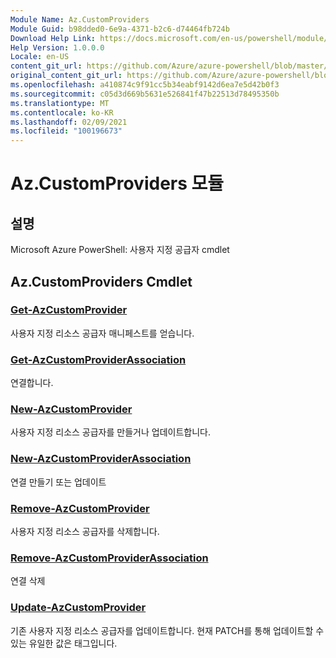 ```yaml
---
Module Name: Az.CustomProviders
Module Guid: b98dded0-6e9a-4371-b2c6-d74464fb724b
Download Help Link: https://docs.microsoft.com/en-us/powershell/module/az.customproviders
Help Version: 1.0.0.0
Locale: en-US
content_git_url: https://github.com/Azure/azure-powershell/blob/master/src/CustomProviders/help/Az.CustomProviders.md
original_content_git_url: https://github.com/Azure/azure-powershell/blob/master/src/CustomProviders/help/Az.CustomProviders.md
ms.openlocfilehash: a410874c9f91cc5b34eabf9142d6ea7e5d42b0f3
ms.sourcegitcommit: c05d3d669b5631e526841f47b22513d78495350b
ms.translationtype: MT
ms.contentlocale: ko-KR
ms.lasthandoff: 02/09/2021
ms.locfileid: "100196673"
---
```

# Az.CustomProviders 모듈
## 설명
Microsoft Azure PowerShell: 사용자 지정 공급자 cmdlet

## Az.CustomProviders Cmdlet
### [Get-AzCustomProvider](Get-AzCustomProvider.md)
사용자 지정 리소스 공급자 매니페스트를 얻습니다.

### [Get-AzCustomProviderAssociation](Get-AzCustomProviderAssociation.md)
연결합니다.

### [New-AzCustomProvider](New-AzCustomProvider.md)
사용자 지정 리소스 공급자를 만들거나 업데이트합니다.

### [New-AzCustomProviderAssociation](New-AzCustomProviderAssociation.md)
연결 만들기 또는 업데이트

### [Remove-AzCustomProvider](Remove-AzCustomProvider.md)
사용자 지정 리소스 공급자를 삭제합니다.

### [Remove-AzCustomProviderAssociation](Remove-AzCustomProviderAssociation.md)
연결 삭제

### [Update-AzCustomProvider](Update-AzCustomProvider.md)
기존 사용자 지정 리소스 공급자를 업데이트합니다.
현재 PATCH를 통해 업데이트할 수 있는 유일한 값은 태그입니다.

